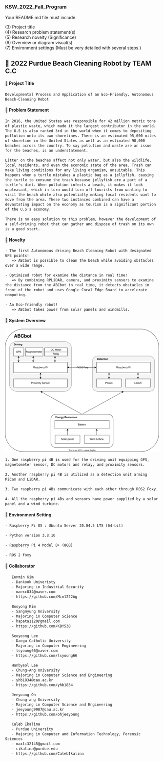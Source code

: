 ### KSW_2022_Fall_Program

Your README.md file must include:

(3) Project title  
(4) Research problem statement(s)  
(5) Research novelty (Significance)  
(6) Overview or diagram visual(s)  
(7) Environment settings (Must be very detailed with several steps.) 


## 🤖 2022 Purdue Beach Cleaning Robot by TEAM C.C


#### 🌊 Project Title

    Developmental Process and Application of an Eco-Friendly, Autonomous Beach-Cleaning Robot

#### 🌊 Problem Statement
    
    In 2016, the United States was responsible for 42 million metric tons of plastic waste, which made it the largest contributor in the world. The U.S is also ranked 3rd in the world when it comes to depositing pollution onto its own shorelines. There is an estimated 95,000 miles of shoreline in the United States as well as an estimated 90,000 beaches across the country. To say pollution and waste are an issue for the beaches, is an understatement.

    Litter on the beaches affect not only water, but also the wildlife, local residents, and even the economic state of the area. Trash can make living conditions for any living organism, unsuitable. This happens when a turtle mistakes a plastic bag as a jellyfish, causing the turtle to consume the trash because jellyfish are a part of a turtle's diet. When pollution infects a beach, it makes it look unpleasant, which in turn would turn off tourists from wanting to visit the beach while also potentially making local residents want to move from the area. These two instances combined can have a devastating impact on the economy as tourism is a significant portion of the U.S's economy. 

    There is no easy solution to this problem, however the development of a self-driving robot that can gather and dispose of trash on its own is a good start.

#### 🌊 Novelty

    - The first Autonomous driving Beach Cleaning Robot with designated GPS points!
       => ABCbot is possible to clean the beach while avoiding obstacles over a wide range.
      
    - Optimized robot for examine the distance in real time!
       => By combining RPLiDAR, camera, and proximity sensors to examine the distance from the ABCbot in real time, it detects obstacles in front of the robot and uses Google Coral Edge Board to accelerate computing.

    - An Eco-friendly robot!
       => ABCbot takes power from solar panels and windmills.


#### 🌊 System Overview
<p align="center">
   <img src="ABCbot.drawio (1).svg" alt="Robot Architecture"/>
</p>

    1. One raspberry pi 4B is used for the driving unit equipping GPS, magnetometer sensor, DC motors and relay, and proximity sensors.
    
    2. Another raspberry pi 4B is utilized as a detection unit arming PiCam and LiDAR.
    
    3. Two raspberry pi 4Bs communicate with each other through ROS2 Foxy.
    
    4. All the raspberry pi 4Bs and sensors have power supplied by a solar panel and a wind turbine.

#### 🌊 Environment Setting
    
    - Raspberry Pi OS : Ubuntu Server 20.04.5 LTS (64-bit)
    
    - Python version 3.8.10 
    
    - Raspberry Pi 4 Model B+ (8GB)
    
    - ROS 2 foxy
  

#### 🌊 Collaborator
     
       Eunmin Kim
       - Dankook Univeristy
       - Majoring in Industrial Security
       - maexc834@naver.com
       - https://github.com/Min1222Ag
       
       Booyong Kim
       - Sangmyung University
       - Majoring in Computer Science
       - hapata1120@gmail.com
       - https://github.com/KBY538
      
       Seoyeong Lee
       - Daegu Catholic University
       - Majoring in Computer Engineering
       - lsyoung66@naver.com
       - https://github.com/lsyoung66
       
       Hanbyeol Lee
       - Chung-Ang University
       - Majoring in Computer Science and Engineering
       - yhb1834@cau.ac.kr
       - https://github.com/yhb1834
    
       Jeeyoung Oh
       - Chung-ang University
       - Majoring in Computer Science and Engineering
       - jeeyoung9907@cau.ac.kr
       - https://github.com/ohjeeyoung
    
       Caleb Ikalina
       - Purdue University
       - Majoring in Computer and Information Technology, Forensic Sciences
       - maxli32145@gmail.com
       - cikalina@purdue.edu
       - https://github.com/CalebIkalina

